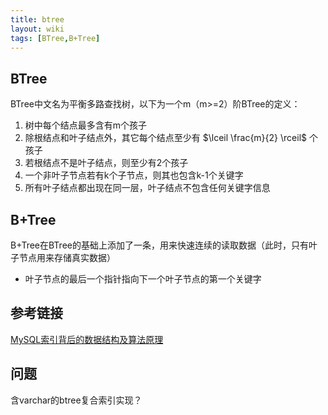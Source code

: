 ```yaml
---
title: btree
layout: wiki
tags: [BTree,B+Tree]
---
```



## BTree

BTree中文名为平衡多路查找树，以下为一个m（m>=2）阶BTree的定义：

1. 树中每个结点最多含有m个孩子
2. 除根结点和叶子结点外，其它每个结点至少有 $\lceil \frac{m}{2} \rceil$ 个孩子
3. 若根结点不是叶子结点，则至少有2个孩子
4. 一个非叶子节点若有k个子节点，则其也包含k-1个关键字
5. 所有叶子结点都出现在同一层，叶子结点不包含任何关键字信息



## B+Tree

B+Tree在BTree的基础上添加了一条，用来快速连续的读取数据（此时，只有叶子节点用来存储真实数据）

* 叶子节点的最后一个指针指向下一个叶子节点的第一个关键字



## 参考链接

[MySQL索引背后的数据结构及算法原理](http://blog.jobbole.com/24006/)


## 问题

含varchar的btree复合索引实现？